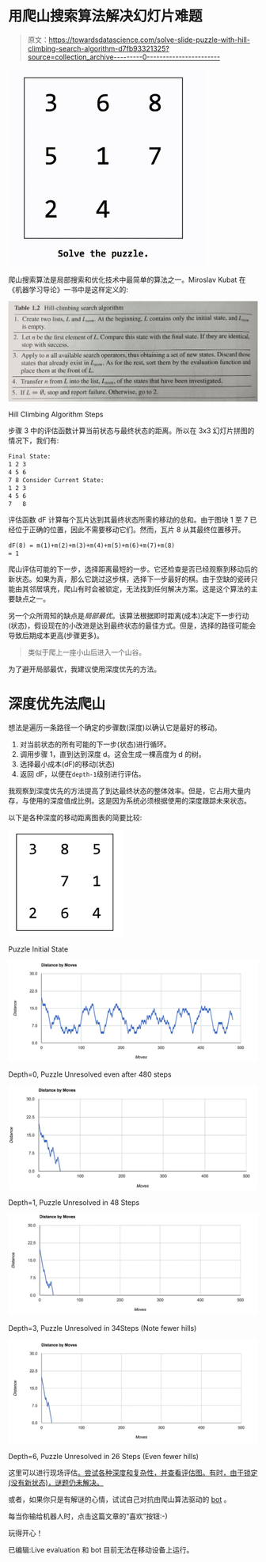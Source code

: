 # 用爬山搜索算法解决幻灯片难题

> 原文：<https://towardsdatascience.com/solve-slide-puzzle-with-hill-climbing-search-algorithm-d7fb93321325?source=collection_archive---------0----------------------->

![](img/3fe16395bd205e6af796d0423a6a5b34.png)

爬山搜索算法是局部搜索和优化技术中最简单的算法之一。Miroslav Kubat 在《机器学习导论》一书中是这样定义的:

![](img/3507fb73957f28fa8f54f4e46b80b60a.png)

Hill Climbing Algorithm Steps

步骤 3 中的评估函数计算当前状态与最终状态的距离。所以在 3x3 幻灯片拼图的情况下，我们有:

```
Final State: 
1 2 3
4 5 6 
7 8 Consider Current State: 
1 2 3 
4 5 6 
7   8
```

评估函数 dF 计算每个瓦片达到其最终状态所需的移动的总和。由于图块 1 至 7 已经位于正确的位置，因此不需要移动它们。然而，瓦片 8 从其最终位置移开。

```
dF(8) = m(1)+m(2)+m(3)+m(4)+m(5)+m(6)+m(7)+m(8)
= 1
```

爬山评估可能的下一步，选择距离最短的一步。它还检查是否已经观察到移动后的新状态。如果为真，那么它跳过这步棋，选择下一步最好的棋。由于空缺的瓷砖只能由其邻居填充，爬山有时会被锁定，无法找到任何解决方案。这是这个算法的主要缺点之一。

另一个众所周知的缺点是*局部最优*。该算法根据即时距离(成本)决定下一步行动(状态)，假设现在的小改进是达到最终状态的最佳方式。但是，选择的路径可能会导致后期成本更高(步骤更多)。

> 类似于爬上一座小山后进入一个山谷。

为了避开局部最优，我建议使用深度优先的方法。

# 深度优先法爬山

想法是遍历一条路径一个确定的步骤数(深度)以确认它是最好的移动。

1.  对当前状态的所有可能的下一步(状态)进行循环。
2.  调用步骤 1，直到达到深度 d。这会生成一棵高度为 d 的树。
3.  选择最小成本(dF)的移动(状态)
4.  返回 dF，以便在`depth-1`级别进行评估。

我观察到深度优先的方法提高了到达最终状态的整体效率。但是，它占用大量内存，与使用的深度值成比例。这是因为系统必须根据使用的深度跟踪未来状态。

以下是各种深度的移动距离图表的简要比较:

![](img/3987d58e2af577fde97174d8c5da455e.png)

Puzzle Initial State

![](img/ce5f40e2e3d0e3b129e6496582150dbb.png)

Depth=0, Puzzle Unresolved even after 480 steps

![](img/3e12586d13b4c684f4bcd3bdf5bdbe31.png)

Depth=1, Puzzle Unresolved in 48 Steps

![](img/ebaf1ebe9988853e7097ebf57e642e2c.png)

Depth=3, Puzzle Unresolved in 34Steps (Note fewer hills)

![](img/3eb7ee49b7d4d0d54ee5a45480c7effb.png)

Depth=6, Puzzle Unresolved in 26 Steps (Even fewer hills)

这里可以进行现场评估[。尝试各种深度和复杂性，并查看评估图。有时，由于锁定(没有新状态)，谜题仍未解决。](http://ecotaru.com/slide-puzzle-eval/)

或者，如果你只是有解谜的心情，试试自己对抗由爬山算法驱动的 [bot](http://ecotaru.com/puzzle/) 。

每当你输给机器人时，点击这篇文章的“喜欢”按钮:-)

玩得开心！

已编辑:Live evaluation 和 bot 目前无法在移动设备上运行。